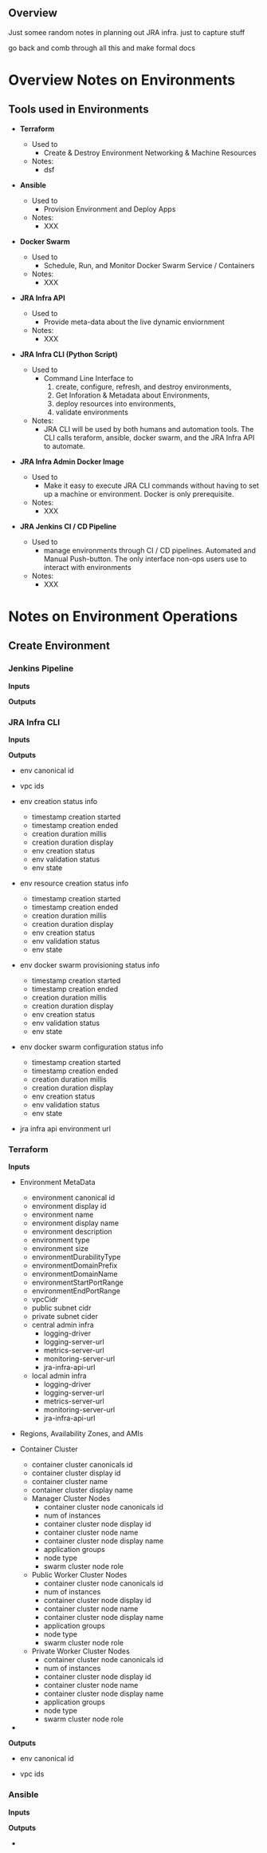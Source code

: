  ## Overview
 
 Just somee random notes in planning out JRA infra.  just to capture stuff
 
 go back and comb through all this and make formal docs
 
# Overview Notes on Environments

## Tools used in Environments

* **Terraform** 
  -  Used to
     + Create & Destroy Environment Networking & Machine Resources 
  - Notes:
    +  dsf
    
* **Ansible** 
  -  Used to
     +  Provision Environment and Deploy Apps 
  - Notes:
    +  XXX

* **Docker Swarm** 
  -  Used to
     + Schedule, Run, and Monitor Docker Swarm Service / Containers 
  - Notes:
    +  XXX
    
    
* **JRA Infra API** 
  -  Used to
     + Provide meta-data about the live dynamic enviornment 
  - Notes:
    +  XXX

* **JRA Infra CLI (Python Script)** 
  -  Used to
     + Command Line Interface to 
       1) create, configure, refresh, and destroy environments, 
       2) Get Inforation & Metadata about Environments, 
       3) deploy resources into environments, 
       4) validate environments  
  - Notes:
    +  JRA CLI will be used by both humans and automation tools. The CLI calls teraform, ansible, docker swarm, and the JRA Infra API to automate.

* **JRA Infra Admin Docker Image** 
  -  Used to
     + Make it easy to execute JRA CLI commands without having to set up a machine or environment.  Docker is only prerequisite. 
  - Notes:
    +  XXX
    
* **JRA Jenkins CI / CD Pipeline** 
  -  Used to
     + manage environments through CI / CD pipelines.  Automated and Manual Push-button.  The only interface non-ops users use to interact with environments  
  - Notes:
    +  XXX
    

# Notes on Environment Operations

## Create Environment

### Jenkins Pipeline

**Inputs**

**Outputs**


### JRA Infra CLI

**Inputs**

**Outputs**

* env canonical id

* vpc ids

* env creation status info
  - timestamp creation started
  - timestamp creation ended
  - creation duration millis
  - creation duration display
  - env creation status
  - env validation status
  - env state

* env resource creation status info
  - timestamp creation started
  - timestamp creation ended
  - creation duration millis
  - creation duration display
  - env creation status
  - env validation status
  - env state

* env docker swarm provisioning status info
  - timestamp creation started
  - timestamp creation ended
  - creation duration millis
  - creation duration display
  - env creation status
  - env validation status
  - env state

* env docker swarm configuration status info
  - timestamp creation started
  - timestamp creation ended
  - creation duration millis
  - creation duration display
  - env creation status
  - env validation status
  - env state

* jra infra api environment url


### Terraform

**Inputs**

* Environment MetaData
  - environment canonical id
  - environment display id
  - environment name
  - environment display name
  - environment description
  - environment type
  - environment size
  - environmentDurabilityType
  - environmentDomainPrefix
  - environmentDomainName
  - environmentStartPortRange
  - environmentEndPortRange
  - vpcCidr
  - public subnet cidr
  - private subnet cider
  - central admin infra
    - logging-driver
    - logging-server-url
    - metrics-server-url
    - monitoring-server-url
    - jra-infra-api-url
  - local admin infra
    - logging-driver
    - logging-server-url
    - metrics-server-url
    - monitoring-server-url
    - jra-infra-api-url

* Regions, Availability Zones, and AMIs

* Container Cluster
  - container cluster canonicals id
  - container cluster display id
  - container cluster name
  - container cluster display name
  - Manager Cluster Nodes
    - container cluster node canonicals id
    - num of instances
    - container cluster node display id
    - container cluster node name
    - container cluster node display name
    - application groups
    - node type
    - swarm cluster node role
  - Public Worker Cluster Nodes
    - container cluster node canonicals id
    - num of instances
    - container cluster node display id
    - container cluster node name
    - container cluster node display name
    - application groups
    - node type
    - swarm cluster node role
  - Private Worker Cluster Nodes
    - container cluster node canonicals id
    - num of instances
    - container cluster node display id
    - container cluster node name
    - container cluster node display name
    - application groups
    - node type
    - swarm cluster node role

* 

**Outputs**

* env canonical id

* vpc ids

### Ansible

**Inputs**

**Outputs**


  -  
     
